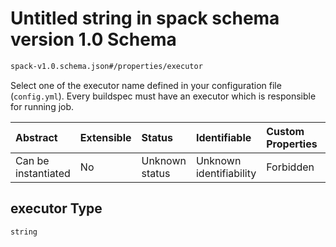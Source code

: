 # Untitled string in spack schema version 1.0 Schema

```txt
spack-v1.0.schema.json#/properties/executor
```

Select one of the executor name defined in your configuration file (`config.yml`). Every buildspec must have an executor which is responsible for running job.

| Abstract            | Extensible | Status         | Identifiable            | Custom Properties | Additional Properties | Access Restrictions | Defined In                                                                      |
| :------------------ | :--------- | :------------- | :---------------------- | :---------------- | :-------------------- | :------------------ | :------------------------------------------------------------------------------ |
| Can be instantiated | No         | Unknown status | Unknown identifiability | Forbidden         | Allowed               | none                | [spack-v1.0.schema.json*](../out/spack-v1.0.schema.json "open original schema") |

## executor Type

`string`
